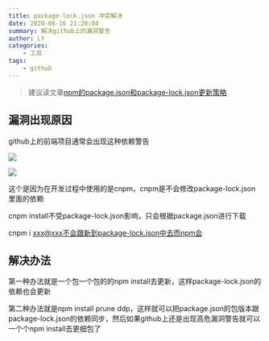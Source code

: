 ```yaml
---
title: package-lock.json 冲突解决
date: 2020-06-16 21:20:04
summary: 解决github上的漏洞警告
author: LY
categories:
    - 工具
tags:
    - github
---
```


> 建议读文章[npm的package.json和package-lock.json更新策略](https://blog.csdn.net/weixin_43820866/article/details/105232066)

## 漏洞出现原因

github上的前端项目通常会出现这种依赖警告

![](https://txy-tc-ly-1256104767.cos.ap-guangzhou.myqcloud.com/20200616212136.png)

![](https://txy-tc-ly-1256104767.cos.ap-guangzhou.myqcloud.com/20200616212603.png)

这个是因为在开发过程中使用的是cnpm，cnpm是不会修改package-lock.json里面的依赖

cnpm install不受package-lock.json影响，只会根据package.json进行下载

cnpm i xxx@xxx不会跟新到package-lock.json中去而npm会

## 解决办法

第一种办法就是一个包一个包的的npm install去更新，这样package-lock.json的依赖也会更新

第二种办法就是npm install prune ddp，这样就可以把package.json的包版本跟package-lock.json的依赖同步，然后如果github上还是出现高危漏洞警告就可以一个个npm install去更细包了